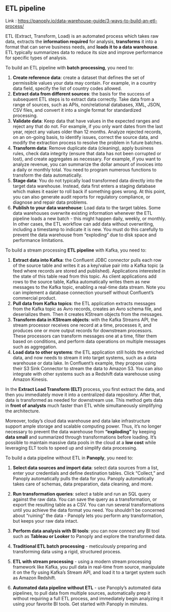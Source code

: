 ## ETL pipeline

Link : https://panoply.io/data-warehouse-guide/3-ways-to-build-an-etl-process/

ETL (Extract, Transform, Load) is an automated process which takes raw data, extracts the **information required** for analysis, 
**transforms** it into a format that can serve business needs, and **loads it to a data warehouse**. ETL typically summarizes
data to reduce its size and improve performance for specific types of analysis.

To build an ETL pipeline with **batch processing**, you need to:
1. **Create reference data**: create a dataset that defines the set of permissible values your data may contain. For example, 
   in a country data field, specify the list of country codes allowed.
2. **Extract data from different sources**: the basis for the success of subsequent ETL steps is to extract data correctly.
  Take data from a range of sources, such as APIs, non/relational databases, XML, JSON, CSV files, and convert it into a single
  format for standardized processing.
3. **Validate data**: Keep data that have values in the expected ranges and reject any that do not. For example, if you only want dates 
   from the last year, reject any values older than 12 months. Analyze rejected records, on an on-going basis, to identify issues, 
   correct the source data, and modify the extraction process to resolve the problem in future batches.
4. **Transform data**: Remove duplicate data (cleaning), apply business rules, check data integrity (ensure that data has not been 
   corrupted or lost), and create aggregates as necessary. For example, if you want to analyze revenue, you can summarize the dollar 
   amount of invoices into a daily or monthly total. You need to program numerous functions to transform the data automatically. 
5. **Stage data**: You do not typically load transformed data directly into the target data warehouse. Instead, data first enters a 
   staging database which makes it easier to roll back if something goes wrong. At this point, you can also generate audit reports for 
   regulatory compliance, or diagnose and repair data problems.
6. **Publish to your data warehouse**: Load data to the target tables. Some data warehouses overwrite existing information whenever the 
   ETL pipeline loads a new batch - this might happen daily, weekly, or monthly. In other cases, the ETL workflow can add data without 
   overwriting, including a timestamp to indicate it is new. You must do this carefully to prevent the data warehouse from “exploding” 
   due to disk space and performance limitations.

To build a stream processing **ETL pipeline** with Kafka, you need to:
1. **Extract data into Kafka**: the Confluent JDBC connector pulls each row of the source table and writes it as a key/value pair into a 
   Kafka topic (a feed where records are stored and published). Applications interested in the state of this table read from this topic. 
   As client applications add rows to the source table, Kafka automatically writes them as new messages to the Kafka topic, enabling a 
   real-time data stream. Note you can implement a database connection yourself without Confluent’s commercial product.
2. **Pull data from Kafka topics**: the ETL application extracts messages from the Kafka topic as Avro records, creates an Avro schema 
   file, and deserializes them. Then it creates KStream objects from the messages.
3. **Transform data in KStream objects**: with the Kafka Streams API, the stream processor receives one record at a time, processes it, 
   and produces one or more output records for downstream processors. These processors can transform messages one at a time, filter them 
   based on conditions, and perform data operations on multiple messages such as aggregation.
4. **Load data to other systems**: the ETL application still holds the enriched data, and now needs to stream it into target systems, 
    such as a data warehouse or data lake. In Confluent’s example, they propose using their S3 Sink Connector to stream the data to 
    Amazon S3. You can also integrate with other systems such as a Redshift data warehouse using Amazon Kinesis.

In the **Extract Load Transform (ELT)** process, you first extract the data, and then you immediately move it into a centralized
data repository. After that, data is transformed as needed for downstream use. This method gets data in **front of analysts** much 
faster than ETL while simultaneously simplifying the architecture.

Moreover, today’s cloud data warehouse and data lake infrastructure support ample storage and scalable computing power. Thus, it’s no 
longer necessary to prevent the data warehouse from **“exploding”** by keeping **data small** and summarized through transformations 
before loading. It’s possible to maintain massive data pools in the cloud at a **low cost** while leveraging ELT tools to speed up and simplify data processing.


To build a data pipeline without ETL in **Panoply**, you need to:
1. **Select data sources and import data**: select data sources from a list, enter your credentials and define destination tables. 
   Click “Collect,” and Panoply automatically pulls the data for you. Panoply automatically takes care of schemas, 
   data preparation, data cleaning, and more.
2. **Run transformation queries**: select a table and run an SQL query against the raw data. You can save the query as a 
   transformation, or export the resulting table as a CSV. You can run several transformations until you achieve the data format 
   you need. You shouldn’t be concerned about “ruining” the data - Panoply lets you perform any transformation, but keeps your 
   raw data intact.
3. **Perform data analysis with BI tools**: you can now connect any BI tool such as **Tableau or Looker** to Panoply and explore the 
   transformed data.


1. **Traditional ETL batch processing** - meticulously preparing and transforming data using a rigid, structured process.
2. **ETL with stream processing** - using a modern stream processing framework like Kafka, you pull data in real-time from source, 
   manipulate it on the fly using Kafka’s Stream API, and load it to a target system such as Amazon Redshift.
3. **Automated data pipeline without ETL** - use Panoply’s automated data pipelines, to pull data from multiple sources, 
   automatically prep it without requiring a full ETL process, and immediately begin analyzing it using your favorite BI tools. 
   Get started with Panoply in minutes.


